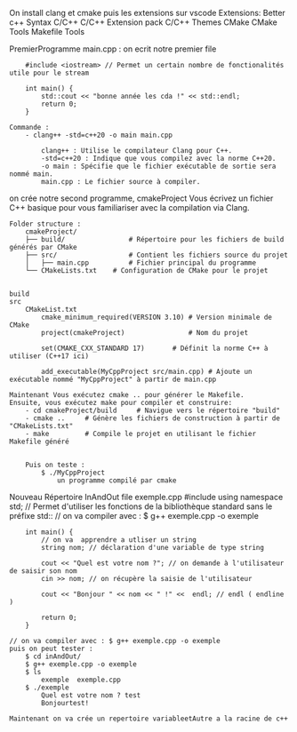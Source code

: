 On install clang et cmake puis les extensions sur vscode
    Extensions:
        Better c++ Syntax
        C/C++
        C/C++ Extension pack
        C/C++ Themes 
        CMake
        CMake Tools
        Makefile Tools

PremierProgramme main.cpp :
    on ecrit notre premier file 

        #include <iostream> // Permet un certain nombre de fonctionalités utile pour le stream

        int main() {
            std::cout << "bonne année les cda !" << std::endl;
            return 0;
        }

    Commande : 
        - clang++ -std=c++20 -o main main.cpp

            clang++ : Utilise le compilateur Clang pour C++.
            -std=c++20 : Indique que vous compilez avec la norme C++20.
            -o main : Spécifie que le fichier exécutable de sortie sera nommé main.
            main.cpp : Le fichier source à compiler.


on crée notre second programme, cmakeProject
Vous écrivez un fichier C++ basique pour vous familiariser avec la compilation via Clang.

    Folder structure :
        cmakeProject/
        ├── build/                # Répertoire pour les fichiers de build générés par CMake
        ├── src/                  # Contient les fichiers source du projet
        │   ├── main.cpp          # Fichier principal du programme
        └── CMakeLists.txt    # Configuration de CMake pour le projet


    build
    src
        CMakeList.txt
            cmake_minimum_required(VERSION 3.10) # Version minimale de CMake
            project(cmakeProject)                # Nom du projet

            set(CMAKE_CXX_STANDARD 17)       # Définit la norme C++ à utiliser (C++17 ici)

            add_executable(MyCppProject src/main.cpp) # Ajoute un exécutable nommé "MyCppProject" à partir de main.cpp
    
    Maintenant Vous exécutez cmake .. pour générer le Makefile.
    Ensuite, vous exécutez make pour compiler et construire: 
        - cd cmakeProject/build     # Navigue vers le répertoire "build"
        - cmake ..     # Génère les fichiers de construction à partir de "CMakeLists.txt"
        - make         # Compile le projet en utilisant le fichier Makefile généré


        Puis on teste : 
            $ ./MyCppProject
                un programme compilé par cmake

Nouveau Répertoire InAndOut
    file exemple.cpp
        #include <iostream>
        using namespace std; // Permet d'utiliser les fonctions de la bibliothèque standard sans le préfixe std::
        // on va compiler avec : $ g++ exemple.cpp -o exemple

        int main() {
            // on va  apprendre a utliser un string
            string nom; // déclaration d'une variable de type string

            cout << "Quel est votre nom ?"; // on demande à l'utilisateur de saisir son nom
            cin >> nom; // on récupère la saisie de l'utilisateur

            cout << "Bonjour " << nom << " !" <<  endl; // endl ( endline )

            return 0;
        }
    
    // on va compiler avec : $ g++ exemple.cpp -o exemple
    puis on peut tester :
        $ cd inAndOut/
        $ g++ exemple.cpp -o exemple
        $ ls
            exemple  exemple.cpp
        $ ./exemple
            Quel est votre nom ? test
            Bonjourtest!

    Maintenant on va crée un repertoire variableetAutre a la racine de c++